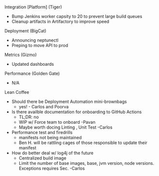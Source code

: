 


Integration [Platform] (Tiger)
- Bump Jenkins worker capsity to 20 to prevent large build queues
- Cleanup artifacts in Artifactory to improve speed

Deployment (BigCat)
- Announcing neptunectl
- Preping to move API to prod

Metrics (Gizmo)
- Updated dashboards

Performance (Golden Gate)
- N/A

Lean Coffee

- Should there be Deployment Automation mini-brownbags
	- yes! - Carlos and Poorva
- Is there availble documentation for onboarding to GitHub Actions
  - TL;DR: no
  - WIP w/ Force team to onboard -Pavan
  - Maybe worth docing Linting , Unit Test -Carlos
- Performance test and firedrills
	- manifests not being maintained
	- Ben H. will be rattling cages of those responsible to update their manifest
- How do better deal w/ log4j of the future
	- Centralized build image
	- Limit the number of base images, base, jvm version, node versions. Exceptions requires Sec. -Carlos
<!--stackedit_data:
eyJoaXN0b3J5IjpbNTY3NDI1NTQ1LDg0OTgzNTYsLTE0NjAwNz
Y2MCwtMTQ5NTc1Mzk2NywtNTcxOTI2OTg1LDY4Mjc3NjYzNV19

-->